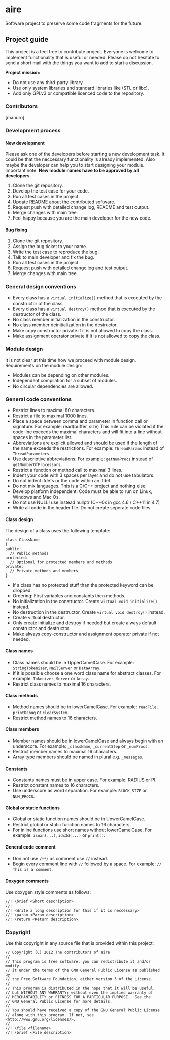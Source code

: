 aire
====
 
Software project to preserve some code fragments for the future.  

## Project guide

This project is a feel free to contribute project. Everyone is welcome to 
implement functionality that is useful or needed. Please do not hesitate to 
send a short mail with the things you want to add to start a discussion. 

**Project mission:** 
* Do not use any third-party library. 
* Use only system libraries and standard libraries like (STL or libc).
* Add only GPLv3 or compatible licenced code to the repository.

### Contributors
[manuro]

### Development process

#### New development

Please ask one of the developers before starting a new development task. It 
could be that the neccessary functionality is already implemented. Also maybe 
the developer can help you to start designing your module.  
Important note: **New module names have to be approved by all developers.**

1. Clone the git repository.
2. Develop the test case for your code.
3. Run all test cases in the project.
4. Update README about the contributed software.
5. Request push with detailed change log, README and test output.
6. Merge changes with main tree.
7. Feel happy because you are the main developer for the new code.

#### Bug fixing

1. Clone the git repository.
2. Assign the bug ticket to your name.
3. Write the test case to reproduce the bug.
4. Talk to main developer and fix the bug.
5. Run all test cases in the project.
6. Request push with detailed change log and test output.
7. Merge changes with main tree.

### General design conventions

* Every class has a `virtual initialize()` method that is executed by the 
  constructor of the class.
* Every class has a `virtual destroy()` method that is executed by the 
  destructor of the class.
* No class member initialization in the constructor.
* No class member deinitialization in the destructor.
* Make copy constructor private if it is not allowed to copy the class.
* Make assignment operator private if it is not allowed to copy the class.

### Module design

It is not clear at this time how we proceed with module design. Requirements 
on the module design:

* Modules can be depending on other modules.
* Independent compilation for a subset of modules.
* No circular dependencies are allowed. 

### General code conventions

* Restrict lines to maximal 80 characters.
* Restrict a file to maximal 1000 lines.
* Place a space between comma and parameter in function call or signature. 
  For example: read(buffer, size) This rule can be violated if the code line 
  exceeds the maximal characters and will fit into a line without spaces in 
  the parameter list.
* Abbreviations are explicit allowed and should be used if the length of the 
  name exceeds the restrictions. For example: `ThreadParams` instead of 
  `ThreadParameters`.
* Use descriptive abbreviations. For example: `getNumProcs` instead of 
  `getNumberOfProcessors`.
* Restrict a function or method call to maximal 3 lines.
* Indent your code with 3 spaces per layer and do not use tabulators.
* Do not indent ifdefs or the code within an ifdef.
* Do not mix languages. This is a C/C++ project and nothing else.
* Develop platform independent. Code must be able to run on Linux, Windows and 
  Mac Os.
* Do not use NULL! use instead nullptr (C++0x in gcc 4.6 / C++11 in 4.7)
* Write all code in the header file. Do not create seperate code files.

#### Class design

The design of a class uses the following template:

    class ClassName
    {
    public: 
      // Public methods
    protected: 
      // Optional for protected members and methods
    private: 
      // Private methods and members
    }

* If a class has no protected stuff than the protected keyword can be dropped.
* Ordering: First variables and constants then methods.
* No initialization in the constructor. Create `virtual void initialize()` 
  instead.
* No destruction in the destructor. Create `virtual void destroy()` instead.
* Create virtual destructor.
* Only create initialize and destroy if needed but create always default 
  constructor and destructor.
* Make always copy-constructor and assignment operator private if not needed.

#### Class names

* Class names should be in UpperCamelCase. For example: `StringTokenizer`, 
  `MailServer` or `DataArray`. 
* If it is possible choose a one word class name for abstract classes. For 
  example: `Tokenizer`, `Server` or `Array`. 
* Restrict class names to maximal 16 characters.

#### Class methods

* Method names should be in lowerCamelCase. For example: `readFile`, 
  `printDebug` or `clearSystem`. 
* Restrict method names to 16 characters.

#### Class members

* Member names should be in lowerCamelCase and always begin with an underscore. 
  For example: `_className`, `_currentStep` or `_numProcs`.
* Restrict member names to maximal 16 characters.
* Array type members should be named in plural e.g. `_messages`.

#### Constants

* Constants names must be in upper case. For example: RADIUS or PI.
* Restrict constant names to 16 characters.
* Use underscore as word separation. For example: `BLOCK_SIZE` or `NUM_PROCS`.

#### Global or static functions

* Global or static function names should be in UowerCamelCase.
* Restrict global or static function names to 16 characters.
* For inline functions use short names without lowerCamelCase. For 
  example: `isnan(...)`, `idx3d(...)` or `print()`. 
  
#### General code comment

* Don not use `/**/` as comment use `//` instead.
* Begin every comment line with `//` followed by a space. For example:
  `// This is a comment`.

#### Doxygen comments

Use doxygen style comments as follows:
 
    //! \brief <Short description>  
    //!  
    //! <Write a long description for this if it is neccessary>  
    //! \param <Param description>  
    //! \return <Return description>

### Copyright 

Use this copyright in any source file that is provided within this project:

    // Copyright (C) 2012 The contributors of aire
    //
    // This program is free software: you can redistribute it and/or modify  
    // it under the terms of the GNU General Public License as published by  
    // the Free Software Foundation, either version 3 of the License.  
    //
    // This program is distributed in the hope that it will be useful,  
    // but WITHOUT ANY WARRANTY; without even the implied warranty of  
    // MERCHANTABILITY or FITNESS FOR A PARTICULAR PURPOSE.  See the  
    // GNU General Public License for more details.  
    //
    // You should have received a copy of the GNU General Public License  
    // along with this program. If not, see <http://www.gnu.org/licenses/>.
    //
    //! \file <filename>
    //! \brief <File description>


